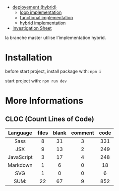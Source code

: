 - [deployement (hybrid)](https://cordhomme-7-04032022.vercel.app/)
  - [loop implementation](https://cordhomme-7-04032022-1ohijd3pg-bamiot.vercel.app/)
  - [functional implementation](https://cordhomme-7-04032022-hfg2d5p8f-bamiot.vercel.app/)
  - [hybrid implementation](https://cordhomme-7-04032022-jkiso2vfi-bamiot.vercel.app/)
- [Investigation Sheet](https://github.com/Bamiot/cordhomme_7_04032022/blob/master/Fiche%20d'inverstigation%20de%20fonctionnalit%C3%A9%20%232.pdf)

la branche master utilise l'implementation hybrid.

# Installation

before start project, install package with: `npm i`

start project with: `npm run dev`

# More Informations

## CLOC (Count Lines of Code)

|  Language  | files | blank | comment | code |
| :--------: | :---: | :---: | :-----: | :--: |
|    Sass    |   8   |  31   |    3    | 331  |
|    JSX     |   9   |  13   |    2    | 249  |
| JavaScript |   3   |  17   |    4    | 248  |
|  Markdown  |   1   |   6   |    0    |  18  |
|    SVG     |   1   |   0   |    0    |  6   |
|    SUM:    |  22   |  67   |    9    | 852  |
